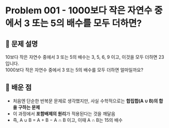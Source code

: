 # Problem 001 - 1000보다 작은 자연수 중에서 3 또는 5의 배수를 모두 더하면?

## 📝 문제 설명
10보다 작은 자연수 중에서 3 또는 5의 배수는 3, 5, 6, 9 이고, 이것을 모두 더하면 23입니다.  
1000보다 작은 자연수 중에서 3 또는 5의 배수를 모두 더하면 얼마일까요?

## 🧠 배운 점
- 처음엔 단순한 반복문 문제로 생각했지만, 사실 수학적으로는 **합집합(A ∪ B)의 합을 구하는 문제** 
- 이 과정에서 **포함배제의 원리**가 적용된다는 것을 깨달음 
- 즉, A ∪ B = A + B − A ∩ B 이고, 이때 A ∩ B는 15의 배수
